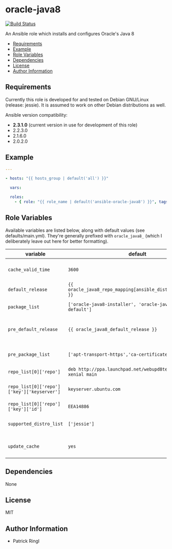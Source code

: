 # oracle-java8

[![Build Status](https://travis-ci.org/pari-/ansible-oracle-java8.svg?branch=master)](https://travis-ci.org/pari-/ansible-oracle-java8)

An Ansible role which installs and configures Oracle's Java 8

<!-- toc -->

- [Requirements](#requirements)
- [Example](#example)
- [Role Variables](#role-variables)
- [Dependencies](#dependencies)
- [License](#license)
- [Author Information](#author-information)

<!-- tocstop -->

## Requirements

Currently this role is developed for and tested on Debian GNU/Linux (release: jessie). It is assumed to work on other Debian distributions as well.

Ansible version compatibility:

- __2.3.1.0__ (current version in use for development of this role) 
- 2.2.3.0
- 2.1.6.0
- 2.0.2.0

## Example

```yaml
---

- hosts: "{{ hosts_group | default('all') }}"

  vars:

  roles:
    - { role: "{{ role_name | default('ansible-oracle-java8') }}", tags: ['oracle-java8'] }
```

## Role Variables

Available variables are listed below, along with default values (see defaults/main.yml). They're generally prefixed with `oracle_java8_` (which I deliberately leave out here for better formatting).

variable | default | notes
-------- | ------- | -----
`cache_valid_time` | `3600` | `Update the apt cache if its older than the set value (in seconds)`
`default_release` | `{{ oracle_java8_repo_mapping[ansible_distribution\|lower] }}` | `The default release to install packages from`
`package_list` | `['oracle-java8-installer', 'oracle-java8-set-default']` | `The list of packages to be installed`
`pre_default_release` | `{{ oracle_java8_default_release }}` | `The default release to install packages (pre_package_list) from`
`pre_package_list` | `['apt-transport-https','ca-certificates']` | `The list of prerequisite packages to be installed`
`repo_list[0]['repo']` | `deb http://ppa.launchpad.net/webupd8team/java/ubuntu xenial main` | `Source string for the repositories`
`repo_list[0]['repo']['key']['keyserver']` | `keyserver.ubuntu.com` | `Keyserver to retrieve the key (for the repository) from`
`repo_list[0]['repo']['key']['id']` | `EEA14886` | `Identifier of (the repository) key`
`supported_distro_list` | `['jessie']` | `A list of distribution releases this role supports`
`update_cache` | `yes` | `Run the equivalent of apt-get update before the operation`

## Dependencies

None

## License

MIT

## Author Information

* Patrick Ringl
